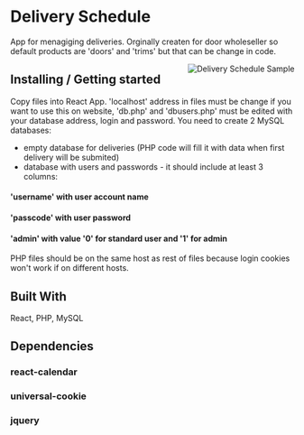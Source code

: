 # Delivery Schedule

App for menagiging deliveries.
Orginally createn for door wholeseller so default products are 'doors' and 'trims' but that can be change in code.

<img src="http://rafalkmiecik.com/sample.jpg" alt="Delivery Schedule Sample" align="right">


## Installing / Getting started

Copy files into React App.
'localhost' address in files must be change if you  want to use this on website, 'db.php' and 'dbusers.php' must be edited with your database address, login and password.
You need to create 2 MySQL databases:
- empty database for deliveries (PHP code will fill it with data when first delivery will be submited)
- database with users and passwords - it should include at least 3 columns:
#### 'username' with user account name
#### 'passcode' with user password
#### 'admin' with value '0' for standard user and '1' for admin

PHP files should be on the same host as rest of files because login cookies won't work if on different hosts.



## Built With
React, PHP, MySQL

## Dependencies
### react-calendar
### universal-cookie
### jquery



